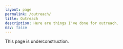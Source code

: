 ```yaml
---
layout: page
permalink: /outreach/
title: Outreach
description: Here are things I've done for outreach. 
nav: false
---
```


This page is underconstruction. 
